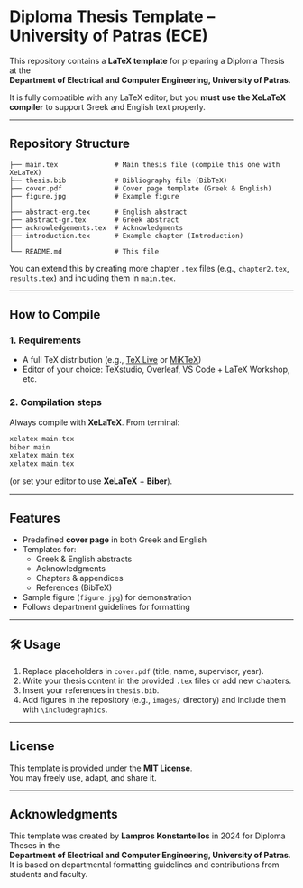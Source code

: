 # Diploma Thesis Template – University of Patras (ECE)

This repository contains a **LaTeX template** for preparing a Diploma Thesis at the  
**Department of Electrical and Computer Engineering, University of Patras**.  

It is fully compatible with any LaTeX editor, but you **must use the XeLaTeX compiler** to support Greek and English text properly.

---

##  Repository Structure

```
├── main.tex              # Main thesis file (compile this one with XeLaTeX)
├── thesis.bib            # Bibliography file (BibTeX)
├── cover.pdf             # Cover page template (Greek & English)
├── figure.jpg            # Example figure
│
├── abstract-eng.tex      # English abstract
├── abstract-gr.tex       # Greek abstract
├── acknowledgements.tex  # Acknowledgments
├── introduction.tex      # Example chapter (Introduction)
│
└── README.md             # This file
```

You can extend this by creating more chapter `.tex` files (e.g., `chapter2.tex`, `results.tex`) and including them in `main.tex`.

---

##  How to Compile

### 1. Requirements
- A full TeX distribution (e.g., [TeX Live](https://www.tug.org/texlive/) or [MiKTeX](https://miktex.org/))  
- Editor of your choice: TeXstudio, Overleaf, VS Code + LaTeX Workshop, etc.  

### 2. Compilation steps
Always compile with **XeLaTeX**. From terminal:

```bash
xelatex main.tex
biber main
xelatex main.tex
xelatex main.tex
```

(or set your editor to use **XeLaTeX** + **Biber**).

---

##  Features
- Predefined **cover page** in both Greek and English  
- Templates for:
  - Greek & English abstracts
  - Acknowledgments
  - Chapters & appendices
  - References (BibTeX)
- Sample figure (`figure.jpg`) for demonstration  
- Follows department guidelines for formatting  

---

## 🛠️ Usage
1. Replace placeholders in `cover.pdf` (title, name, supervisor, year).  
2. Write your thesis content in the provided `.tex` files or add new chapters.  
3. Insert your references in `thesis.bib`.  
4. Add figures in the repository (e.g., `images/` directory) and include them with `\includegraphics`.  

---

##  License
This template is provided under the **MIT License**.  
You may freely use, adapt, and share it.

---

##  Acknowledgments
This template was created by **Lampros Konstantellos** in 2024 for Diploma Theses in the  
**Department of Electrical and Computer Engineering, University of Patras**.  
It is based on departmental formatting guidelines and contributions from students and faculty.
